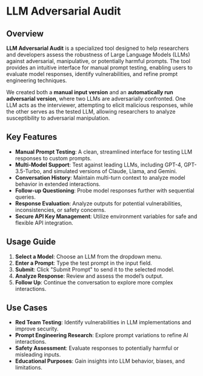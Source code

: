 # LLM Adversarial Audit

## Overview

**LLM Adversarial Audit** is a specialized tool designed to help researchers and developers assess the robustness of Large Language Models (LLMs) against adversarial, manipulative, or potentially harmful prompts. The tool provides an intuitive interface for manual prompt testing, enabling users to evaluate model responses, identify vulnerabilities, and refine prompt engineering techniques.

We created both a **manual input version** and an **automatically run adversarial version**, where two LLMs are adversarially confronted. One LLM acts as the interviewer, attempting to elicit malicious responses, while the other serves as the tested LLM, allowing researchers to analyze susceptibility to adversarial manipulation.

## Key Features

- **Manual Prompt Testing**: A clean, streamlined interface for testing LLM responses to custom prompts.
- **Multi-Model Support**: Test against leading LLMs, including GPT-4, GPT-3.5-Turbo, and simulated versions of Claude, Llama, and Gemini.
- **Conversation History**: Maintain multi-turn context to analyze model behavior in extended interactions.
- **Follow-up Questioning**: Probe model responses further with sequential queries.
- **Response Evaluation**: Analyze outputs for potential vulnerabilities, inconsistencies, or safety concerns.
- **Secure API Key Management**: Utilize environment variables for safe and flexible API integration.

## Usage Guide

1. **Select a Model**: Choose an LLM from the dropdown menu.
2. **Enter a Prompt**: Type the test prompt in the input field.
3. **Submit**: Click "Submit Prompt" to send it to the selected model.
4. **Analyze Response**: Review and assess the model’s output.
5. **Follow Up**: Continue the conversation to explore more complex interactions.

## Use Cases

- **Red Team Testing**: Identify vulnerabilities in LLM implementations and improve security.
- **Prompt Engineering Research**: Explore prompt variations to refine AI interactions.
- **Safety Assessment**: Evaluate responses to potentially harmful or misleading inputs.
- **Educational Purposes**: Gain insights into LLM behavior, biases, and limitations.